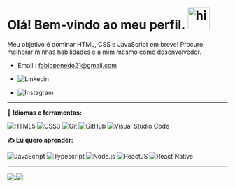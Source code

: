 <h1> Olá! Bem-vindo ao meu perfil. <img src="https://user-images.githubusercontent.com/1303154/88677602-1635ba80-d120-11ea-84d8-d263ba5fc3c0.gif" width="50px" alt="hi"></h1> 


Meu objetivo é dominar HTML, CSS e JavaScript em breve! Procuro melhorar minhas habilidades e a mim mesmo como desenvolvedor.

 - Email : fabiopenedo21@gmail.com


- <a href="https://www.linkedin.com/in/FabioPenedo/"><img align="left" src="https://img.shields.io/badge/LinkedIn-0077B5?style=flat-square&logo=linkedin&logoColor=white" alt="Linkedin"/></a>
- <a href="https://www.instagram.com/sdpenedo/"><img align="left" src="https://img.shields.io/badge/Instagram-E4405F?style=flat-square&logo=instagram&logoColor=white" alt="Instagram"/></a>

     

<hr>

**🚀 Idiomas e ferramentas:**

![HTML5](https://img.shields.io/badge/-HTML5-333333?style=flat&logo=HTML5)
![CSS3](https://img.shields.io/badge/-CSS3-333333?style=flat&logo=CSS3&logoColor=1572B6)
![Git](https://img.shields.io/badge/-Git-333333?style=flat&logo=git)
![GitHub](https://img.shields.io/badge/-GitHub-333333?style=flat&logo=github)
![Visual Studio Code](https://img.shields.io/badge/-Visual%20Studio%20Code-333333?style=flat&logo=visual-studio-code&logoColor=007ACC)



**✍ Eu quero aprender:**

![JavaScript](https://img.shields.io/badge/-JavaScript-FEAE32?style=flat&logoColor=fff&logo=javascript)
![Typescript](https://img.shields.io/badge/-Typescript-3178C6?style=flat&logoColor=fff&logo=typescript)
![Node.js](https://img.shields.io/badge/-Node.js-5B9856?style=flat&logoColor=fff&logo=node.js)
![ReactJS](https://img.shields.io/badge/-ReactJS-18BCEE?style=flat&logoColor=fff&logo=react)
![React Native](https://img.shields.io/badge/-React%20Native-333333?style=flat&logoColor=fff&logo=react)

<hr>
  
<a href="https://github.com/FabioPenedo">
  <img align="center" src="https://github-readme-stats.vercel.app/api?username=FabioPenedo&show_icons=true&theme=merko" />
</a>
<a href="https://github.com/FabioPenedo">
  <img align="center" src="https://github-readme-stats.vercel.app/api/top-langs/?username=FabioPenedo&layout=compact&show_icons=true&theme=merko" />
</a>




 
 
 
 

<!--
**FabioPenedo/FabioPenedo** is a ✨ _special_ ✨ repository because its `README.md` (this file) appears on your GitHub profile.

Here are some ideas to get you started:

- 🔭 I’m currently working on ...
- 🌱 I’m currently learning ...
- 👯 I’m looking to collaborate on ...
- 🤔 I’m looking for help with ...
- 💬 Ask me about ...
- 📫 How to reach me: ...
- 😄 Pronouns: ...
- ⚡ Fun fact: ...
-->

